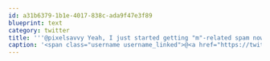```yaml
---
id: a31b6379-1b1e-4017-838c-ada9f47e3f89
blueprint: text
category: twitter
title: '''@pixelsavvy Yeah, I just started getting "m"-related spam now, probably from association to you! lol'
caption: '<span class="username username_linked">@<a href="https://twitter.com/pixelsavvy" title="pixel savvy">pixelsavvy</a></span> Yeah, I just started getting "m"-related spam now, probably from association to you! lol'
---
```

